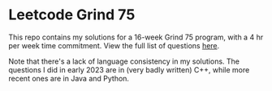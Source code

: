 # Leetcode Grind 75 

This repo contains my solutions for a 16-week Grind 75 program, with a 4 hr per week time commitment. View the full list of questions [here](https://www.techinterviewhandbook.org/grind75?hours=4&weeks=16).

Note that there's a lack of language consistency in my solutions. The questions I did in early 2023 are in (very badly written) C++, while more recent ones are in Java and Python.
